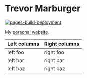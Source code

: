# Trevor Marburger
[![pages-build-deployment](https://github.com/trevormarburger/trevormarburger.github.io/actions/workflows/pages/pages-build-deployment/badge.svg?branch=main)](https://github.com/trevormarburger/trevormarburger.github.io/actions/workflows/pages/pages-build-deployment)

My [personal website](https://trevormarburger.github.io/).

| Left columns  | Right columns |
| ------------- | ------------- |
| left foo      | right foo     |
| left bar      | right bar     |
| left baz      | right baz     |